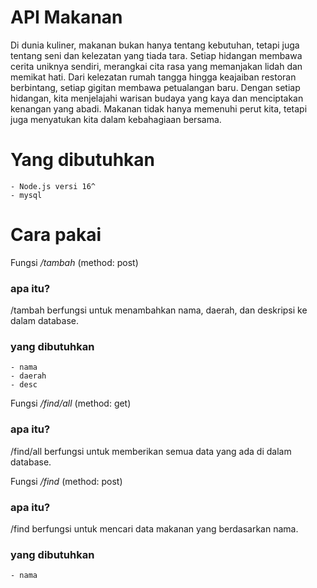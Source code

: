 # API Makanan
Di dunia kuliner, makanan bukan hanya tentang kebutuhan, tetapi juga tentang seni dan kelezatan yang tiada tara. Setiap hidangan membawa cerita uniknya sendiri, merangkai cita rasa yang memanjakan lidah dan memikat hati. Dari kelezatan rumah tangga hingga keajaiban restoran berbintang, setiap gigitan membawa petualangan baru. Dengan setiap hidangan, kita menjelajahi warisan budaya yang kaya dan menciptakan kenangan yang abadi. Makanan tidak hanya memenuhi perut kita, tetapi juga menyatukan kita dalam kebahagiaan bersama.

# Yang dibutuhkan
    - Node.js versi 16^
    - mysql

# Cara pakai

Fungsi */tambah* (method: post)
### apa itu?
/tambah berfungsi untuk menambahkan nama, daerah, dan deskripsi ke dalam database.
### yang dibutuhkan 
    - nama
    - daerah
    - desc

Fungsi */find/all* (method: get)
### apa itu?
/find/all berfungsi untuk memberikan semua data yang ada di dalam database.

Fungsi */find* (method: post)
### apa itu?
/find berfungsi untuk mencari data makanan yang berdasarkan nama.
### yang dibutuhkan 
    - nama